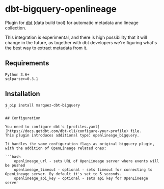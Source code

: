 # dbt-bigquery-openlineage

Plugin for [dbt](https://github.com/fishtown-analytics/dbt) (data build tool) for automatic metadata and lineage collection.

This integration is experimental, and there is high possibility that it will change in the future, 
as together with dbt developers we're figuring what's the best way to extract metadata from it.

## Requirements

```
Python 3.6+
sqlparse>=0.3.1
```

## Installation

```
$ pip install marquez-dbt-bigquery
``

## Configuration

You need to configure dbt's [profiles.yaml](https://docs.getdbt.com/dbt-cli/configure-your-profile) file.
This plugin introduces additional type: openlineage_bigquery.

It handles the same configuration flags as original bigquery plugin, with the addition of OpenLineage related ones:

```bash
    openlineage_url - sets URL of OpenLineage server where events will be pushed
    openlineage_timeout - optional - sets timeout for connecting to OpenLineage server. By default it's set to 5 seconds.
    openlineage_api_key - optional - sets api key for OpenLineage server
```
